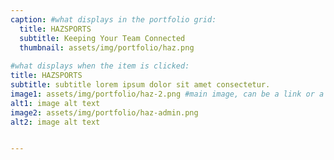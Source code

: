 ```yaml
---
caption: #what displays in the portfolio grid:
  title: HAZSPORTS
  subtitle: Keeping Your Team Connected
  thumbnail: assets/img/portfolio/haz.png
  
#what displays when the item is clicked:
title: HAZSPORTS
subtitle: subtitle lorem ipsum dolor sit amet consectetur.
image1: assets/img/portfolio/haz-2.png #main image, can be a link or a file in assets/img/portfolio
alt1: image alt text
image2: assets/img/portfolio/haz-admin.png
alt2: image alt text


---
```


<!---
Use this area to describe your project. **Markdown** supported.

optional info list (delete if not using):

{:.list-inline}

- Date:
- Client:
- Category:
-->

